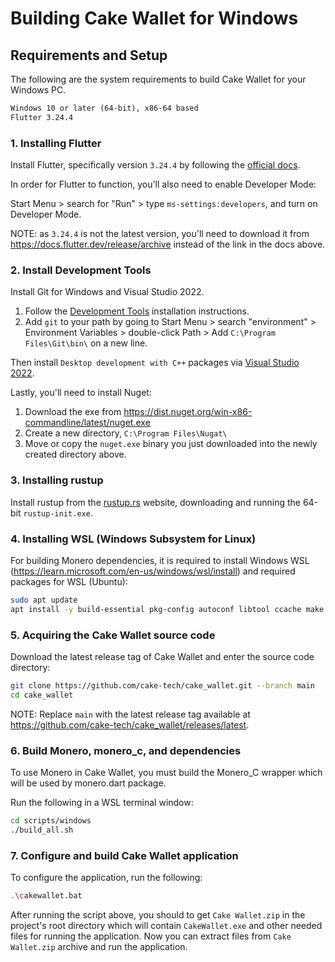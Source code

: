 # Building Cake Wallet for Windows

## Requirements and Setup

The following are the system requirements to build Cake Wallet for your Windows PC.

```txt
Windows 10 or later (64-bit), x86-64 based
Flutter 3.24.4
```

### 1. Installing Flutter

Install Flutter, specifically version `3.24.4` by following the [official docs](https://docs.flutter.dev/get-started/install/windows).

In order for Flutter to function, you'll also need to enable Developer Mode:

Start Menu > search for "Run" > type `ms-settings:developers`, and turn on Developer Mode.

NOTE: as `3.24.4` is not the latest version, you'll need to download it from <https://docs.flutter.dev/release/archive> instead of the link in the docs above.

### 2. Install Development Tools

Install Git for Windows and Visual Studio 2022. 

1. Follow the [Development Tools](https://docs.flutter.dev/get-started/install/windows/desktop#development-tools) installation instructions.
2. Add `git` to your path by going to Start Menu > search "environment" > Environment Variables > double-click Path > Add `C:\Program Files\Git\bin\` on a new line.

Then install `Desktop development with C++` packages via [Visual Studio 2022](https://visualstudio.microsoft.com/downloads).

Lastly, you'll need to install Nuget:

1. Download the exe from <https://dist.nuget.org/win-x86-commandline/latest/nuget.exe>
2. Create a new directory, `C:\Program Files\Nugat\`
3. Move or copy the `nuget.exe` binary you just downloaded into the newly created directory above.

### 3. Installing rustup

Install rustup from the [rustup.rs](https://rustup.rs/#) website, downloading and running the 64-bit `rustup-init.exe`.

### 4. Installing WSL (Windows Subsystem for Linux)

For building Monero dependencies, it is required to install Windows WSL (https://learn.microsoft.com/en-us/windows/wsl/install) and required packages for WSL (Ubuntu):

```zsh
sudo apt update 
apt install -y build-essential pkg-config autoconf libtool ccache make cmake gcc g++ git curl lbzip2 gperf pigz gcc-mingw-w64-x86-64 g++-mingw-w64-x86-64
```

### 5. Acquiring the Cake Wallet source code

Download the latest release tag of Cake Wallet and enter the source code directory:

```zsh
git clone https://github.com/cake-tech/cake_wallet.git --branch main
cd cake_wallet
```

NOTE: Replace `main` with the latest release tag available at <https://github.com/cake-tech/cake_wallet/releases/latest>.

### 6. Build Monero, monero_c, and dependencies

To use Monero in Cake Wallet, you must build the Monero_C wrapper which will be used by monero.dart package.

Run the following in a WSL terminal window:

```zsh
cd scripts/windows
./build_all.sh
```

### 7. Configure and build Cake Wallet application

To configure the application, run the following:

```zsh
.\cakewallet.bat
```

After running the script above, you should to get `Cake Wallet.zip` in the project's root directory which will contain `CakeWallet.exe` and other needed files for running the application. Now you can extract files from `Cake Wallet.zip` archive and run the application.
